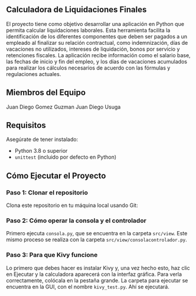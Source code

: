 ## Calculadora de Liquidaciones Finales
El proyecto tiene como objetivo desarrollar una aplicación en Python que permita calcular liquidaciones laborales. Esta herramienta facilita la identificación de los diferentes componentes que deben ser pagados a un empleado al finalizar su relación contractual, como indemnización, días de vacaciones no utilizados, intereses de liquidación, bonos por servicio y retenciones fiscales. La aplicación recibe información como el salario base, las fechas de inicio y fin del empleo, y los días de vacaciones acumulados para realizar los cálculos necesarios de acuerdo con las fórmulas y regulaciones actuales.

## Miembros del Equipo
Juan Diego Gomez Guzman
Juan Diego Usuga

## Requisitos

Asegúrate de tener instalado:

- Python 3.8 o superior
- `unittest` (incluido por defecto en Python)

## Cómo Ejecutar el Proyecto

### Paso 1: Clonar el repositorio

Clona este repositorio en tu máquina local usando Git:


### Paso 2: Cómo operar la consola y el controlador

Primero ejecuta `consola.py`, que se encuentra en la carpeta `src/view`. Este mismo proceso se realiza con la carpeta `src/view/consolacontrolador.py`.

### Paso 3: Para que Kivy funcione

Lo primero que debes hacer es instalar Kivy y, una vez hecho esto, haz clic en Ejecutar y la calculadora aparecerá con la interfaz gráfica. Para verla correctamente, colócala en la pestaña grande. La carpeta para ejecutar se encuentra en la GUI, con el nombre `kivy_test.py`. Ahí se ejecutará.
